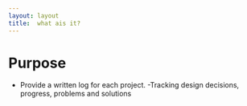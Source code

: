 ```yaml
---
layout: layout
title:  what ais it?
---
```



# Purpose

- Provide a written log for each project.
 -Tracking design decisions, progress, problems and solutions
